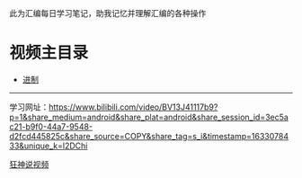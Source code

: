 此为汇编每日学习笔记，助我记忆并理解汇编的各种操作  



# 视频主目录

* [进制](https://www.bilibili.com/video/BV1ni4y1G7B9?p=3&spm_id_from=pageDriver)


---------

学习网址：https://www.bilibili.com/video/BV13J41117b9?p=1&share_medium=android&share_plat=android&share_session_id=3ec5ac21-b9f0-44a7-9548-d2fcd445825c&share_source=COPY&share_tag=s_i&timestamp=1633078433&unique_k=l2DChi  

[狂神说视频](https://www.bilibili.com/video/BV1ni4y1G7B9?p=3&spm_id_from=pageDriver)

